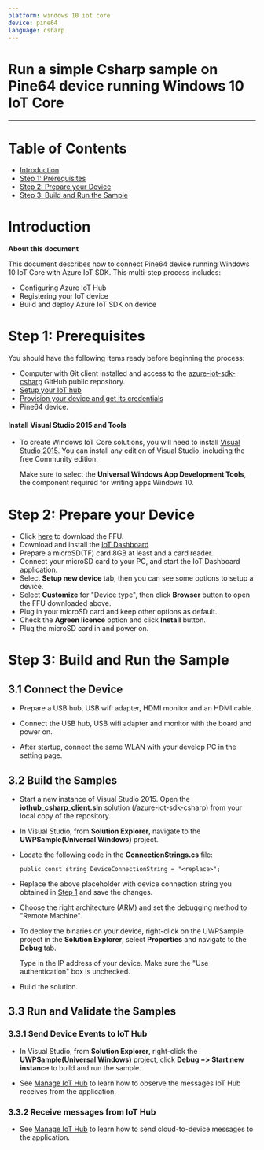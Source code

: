 ```yaml
---
platform: windows 10 iot core
device: pine64
language: csharp
---
```


Run a simple Csharp sample on Pine64 device running Windows 10 IoT Core
===
---

# Table of Contents

-   [Introduction](#Introduction)
-   [Step 1: Prerequisites](#Prerequisites)
-   [Step 2: Prepare your Device](#PrepareDevice)
-   [Step 3: Build and Run the Sample](#Build)


<a name="Introduction"></a>
# Introduction

**About this document**

This document describes how to connect Pine64 device running Windows 10 IoT Core with Azure IoT SDK. This multi-step process includes:
-   Configuring Azure IoT Hub
-   Registering your IoT device
-   Build and deploy Azure IoT SDK on device

<a name="Prerequisites"></a>
# Step 1: Prerequisites

You should have the following items ready before beginning the process:

-   Computer with Git client installed and access to the [azure-iot-sdk-csharp](https://github.com/Azure/azure-iot-sdk-csharp) GitHub public repository.
-   [Setup your IoT hub][lnk-setup-iot-hub]
-   [Provision your device and get its credentials][lnk-manage-iot-hub]
-   Pine64 device.

#### Install Visual Studio 2015 and Tools

-   To create Windows IoT Core solutions, you will need to install [Visual Studio 2015](https://www.visualstudio.com/en-us/products/vs-2015-product-editions.aspx). You can install any edition of Visual Studio, including the free Community edition.

    Make sure to select the **Universal Windows App Development Tools**, the component required for writing apps Windows 10.

<a name="PrepareDevice"></a>
# Step 2: Prepare your Device

-   Click [here](http://files.pine64.org/os/win10-iot/Pine64_Win10IoTCore10586_beta0.1.ffu) to download the FFU.
-   Download and install the [IoT Dashboard](https://iottools.blob.core.windows.net/iotdashboardpreview/setup.exe)
-   Prepare a microSD(TF) card 8GB at least and a card reader.
-   Connect your microSD card to your PC, and start the IoT Dashboard application.
-   Select **Setup new device** tab, then you can see some options to setup a device.
-   Select **Customize** for "Device type", then click **Browser** button to open the FFU downloaded above.
-   Plug in your microSD card and keep other options as default.
-   Check the **Agreen licence** option and click **Install** button.
-   Plug the microSD card in and power on.


<a name="Build"></a>
# Step 3: Build and Run the Sample

<a name="Step_3_1:_Connect"></a>
## 3.1 Connect the Device

-   Prepare a USB hub, USB wifi adapter, HDMI monitor and an HDMI cable.

-   Connect the USB hub, USB wifi adapter and monitor with the board and power on.

-   After startup, connect the same WLAN with your develop PC in the setting page.

<a name="Step_3_2:_Build"></a>
## 3.2  Build the Samples

-   Start a new instance of Visual Studio 2015. Open the **iothub_csharp_client.sln** solution (/azure-iot-sdk-csharp) from your local copy of the repository.

-   In Visual Studio, from **Solution Explorer**, navigate to the **UWPSample(Universal Windows)** project.

-   Locate the following code in the **ConnectionStrings.cs** file:

        public const string DeviceConnectionString = "<replace>";

-   Replace the above placeholder with device connection string you obtained in [Step 1](#Step-1:-Prerequisites) and save the changes.

-   Choose the right architecture (ARM) and set the debugging method to "Remote Machine".

-   To deploy the binaries on your device, right-click on the UWPSample project in the **Solution Explorer**, select **Properties** and navigate to the **Debug** tab.

    Type in the IP address of your device. Make sure the "Use authentication" box is unchecked.

-   Build the solution.

<a name="Step_3_3:_Run"></a>
## 3.3 Run and Validate the Samples

### 3.3.1 Send Device Events to IoT Hub

-   In Visual Studio, from **Solution Explorer**, right-click the **UWPSample(Universal Windows)** project, click **Debug &minus;&gt; Start new instance** to build and run the sample. 

-   See [Manage IoT Hub][lnk-manage-iot-hub] to learn how to observe the messages IoT Hub receives from the application.

### 3.3.2 Receive messages from IoT Hub

-   See [Manage IoT Hub][lnk-manage-iot-hub] to learn how to send cloud-to-device messages to the application.

[lnk-setup-iot-hub]: ../setup_iothub.md
[lnk-manage-iot-hub]: ../manage_iot_hub.md
